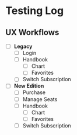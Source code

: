 # Testing Log
## UX Workflows
- [ ] **Legacy**
  - [ ] Login
  - [ ] Handbook
    - [ ] Chart
    - [ ] Favorites
  - [ ] Switch Subscription
- [ ] **New Edition**
  - [ ] Purchase
  - [ ] Manage Seats
  - [ ] Handbook
    - [ ] Chart
    - [ ] Favorites
  - [ ] Switch Subscription

